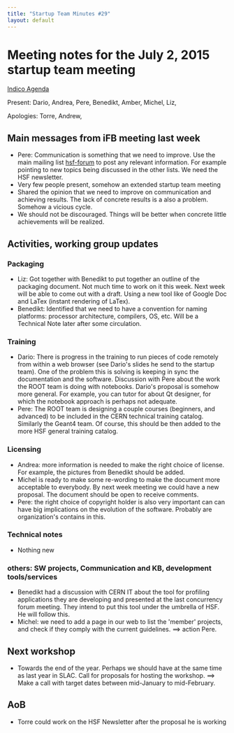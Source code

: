 ```yaml
---
title: "Startup Team Minutes #29"
layout: default
---
```

# Meeting notes for the July 2, 2015 startup team meeting
[Indico Agenda](https://indico.cern.ch/event/405001/)

Present: Dario, Andrea, Pere, Benedikt, Amber, Michel, Liz,

Apologies: Torre, Andrew,

## Main messages from iFB meeting last week
- Pere: Communication is something that we need to improve. Use the main mailing list [hsf-forum](http://groups.google.com/d/forum/hsf-forum) to post any relevant information. For example pointing to new topics being discussed in the other lists.  We need the HSF newsletter.
- Very few people present, somehow an extended startup team meeting
- Shared the opinion that we need to improve on communication and achieving results. The lack of concrete results is a also a problem. Somehow a vicious cycle.
- We should not be discouraged. Things will be better when concrete little achievements will be realized.

## Activities, working group updates

### Packaging
- Liz: Got together with Benedikt to put together an outline of the packaging document. Not much time to work on it this week. Next week will be able to come out with a draft. Using a new tool like of Google Doc and LaTex (instant rendering of LaTex).
- Benedikt: Identified that we need to have a convention for naming platforms: processor architecture,  compilers, OS, etc. Will be a Technical Note later after some circulation.

### Training
- Dario: There is progress in the training to run pieces of code remotely from within a web browser (see Dario's slides he send to the startup team). One of the problem this is solving is keeping in sync the documentation and the software. Discussion with Pere about the work the ROOT team is doing with notebooks. Dario's proposal is somehow more general. For example, you can tutor for about Qt designer, for which the notebook approach is perhaps not adequate.
- Pere: The ROOT team is designing a couple courses (beginners, and advanced) to be included in the CERN technical training catalog. Similarly the Geant4 team. Of course, this should be then added to the more HSF general training catalog.

### Licensing
- Andrea: more information is needed to make the right choice of license.  For example, the pictures from Benedikt should be added.
- Michel is ready to make some re-wording to make the document more acceptable to everybody. By next week meeting we could have a new proposal. The document should be open to receive comments.
- Pere: the right choice of copyright holder is also very important can can have big implications on the evolution of the software. Probably are organization's contains in this.

### Technical notes
- Nothing new

### others: SW projects, Communication and KB, development tools/services

- Benedikt had a discussion with CERN IT about the tool for profiling applications they are developing and presented at the last concurrency forum meeting. They intend to put this tool under the umbrella of HSF. He will follow this.
- Michel: we need to add a page in our web to list the 'member' projects, and check if they comply with the current guidelines. ==> action Pere.

## Next workshop

- Towards the end of the year. Perhaps we should have  at the same time as last year in SLAC. Call for proposals for hosting the workshop. ==> Make a call with target dates between mid-January to mid-February.  

## AoB
- Torre could work on the HSF Newsletter after the proposal he is working
